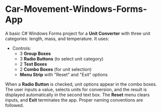 # Car-Movement-Windows-Forms-App 
A basic C# Windows Forms project for a **Unit Converter** with three unit categories: length, mass, and temperature. It uses:  
- Controls:
  - 3 **Group Boxes**
  - 3 **Radio Buttons** (to select unit category)
  - 2 **Text Boxes**
  - 2 **Combo Boxes** (for unit selection)
  - **Menu Strip** with "Reset" and "Exit" options

When a **Radio Button** is checked, unit options appear in the combo boxes. The user inputs a value, selects units for conversion, and the result is displayed automatically in the second text box. The **Reset** menu clears inputs, and **Exit** terminates the app. Proper naming conventions are followed.
